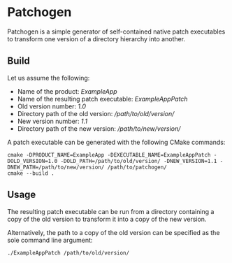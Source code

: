 # Patchogen

Patchogen is a simple generator of self-contained native patch executables to transform one version of a directory hierarchy into another.

## Build

Let us assume the following:

* Name of the product: *ExampleApp*
* Name of the resulting patch executable: *ExampleAppPatch*
* Old version number: *1.0*
* Directory path of the old version: */path/to/old/version/*
* New version number: *1.1*
* Directory path of the new version: */path/to/new/version/*

A patch executable can be generated with the following CMake commands:

```
cmake -DPRODUCT_NAME=ExampleApp -DEXECUTABLE_NAME=ExampleAppPatch -DOLD_VERSION=1.0 -DOLD_PATH=/path/to/old/version/ -DNEW_VERSION=1.1 -DNEW_PATH=/path/to/new/version/ /path/to/patchogen/
cmake --build .
```

## Usage

The resulting patch executable can be run from a directory containing a copy of the old version to transform it into a copy of the new version.

Alternatively, the path to a copy of the old version can be specified as the sole command line argument:

```
./ExampleAppPatch /path/to/old/version/
```
